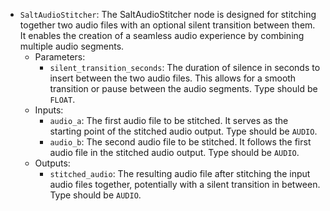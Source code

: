 - `SaltAudioStitcher`: The SaltAudioStitcher node is designed for stitching together two audio files with an optional silent transition between them. It enables the creation of a seamless audio experience by combining multiple audio segments.
    - Parameters:
        - `silent_transition_seconds`: The duration of silence in seconds to insert between the two audio files. This allows for a smooth transition or pause between the audio segments. Type should be `FLOAT`.
    - Inputs:
        - `audio_a`: The first audio file to be stitched. It serves as the starting point of the stitched audio output. Type should be `AUDIO`.
        - `audio_b`: The second audio file to be stitched. It follows the first audio file in the stitched audio output. Type should be `AUDIO`.
    - Outputs:
        - `stitched_audio`: The resulting audio file after stitching the input audio files together, potentially with a silent transition in between. Type should be `AUDIO`.

